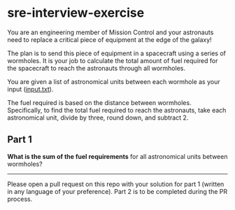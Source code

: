 # sre-interview-exercise

You are an engineering member of Mission Control and your astronauts need to replace a critical piece of equipment at the edge of the galaxy!

The plan is to send this piece of equipment in a spacecraft using a series of wormholes. It is your job to calculate the total amount of fuel required for the spacecraft to reach the astronauts through all wormholes.

You are given a list of astronomical units between each wormhole as your input ([input.txt](./input.txt)).

The fuel required is based on the distance between wormholes. Specifically, to find the total fuel required to reach the astronauts, take each astronomical unit, divide by three, round down, and subtract 2.

## Part 1

**What is the sum of the fuel requirements** for all astronomical units between wormholes?

---

Please open a pull request on this repo with your solution for part 1 (written in any language of your preference). Part 2 is to be completed during the PR process.
